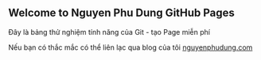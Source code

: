 ## Welcome to Nguyen Phu Dung GitHub Pages

Đây là bảng thử nghiệm tính năng của Git - tạo Page miễn phí
 
Nếu bạn có thắc mắc có thể liên lạc qua blog của tôi [nguyenphudung.com](https://nguyenphudung.com/)
